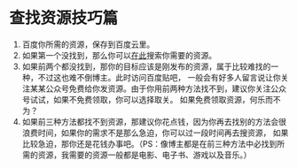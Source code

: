 # 查找资源技巧篇
1. 百度你所需的资源，保存到百度云里。
2. 如果第一个没找到，那么你可以[在此](http://wx.jqgcs123.com/)搜索你需要的资源。
3. 如果前两个都没找到，那你的目标应该是刚发布的资源，属于比较难找的一种，不过这也难不倒博主。此时访问百度贴吧，
一般会有好多人留言说让你关注某某公众号免费给你发资源。由于你用前两种方法找不到，建议你关注公众号试试，如果不免费领取，你可以选择取关。
如果免费领取资源，何乐而不为？
4. 如果前三种方法都找不到资源，那建议你花点钱，因为你再去找别的方法会很浪费时间，如果你的需求不是那么急迫，你可以过一段时间再去搜资源，
如果比较急迫，那你还是花钱办事吧。（PS：像博主都是在前三种方法中必找到所需的资源，我需要的资源一般都是电影、电子书、游戏以及音乐。）
